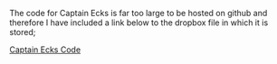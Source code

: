 The code for Captain Ecks is far too large to be hosted on github and therefore I have included a link below to the dropbox file in which it is stored;

<a href="https://www.dropbox.com/sh/jjwma0ox9vqisfx/AACnyDJJGL7xPkqcWBPlUw3oa?dl=0">Captain Ecks Code</a>
